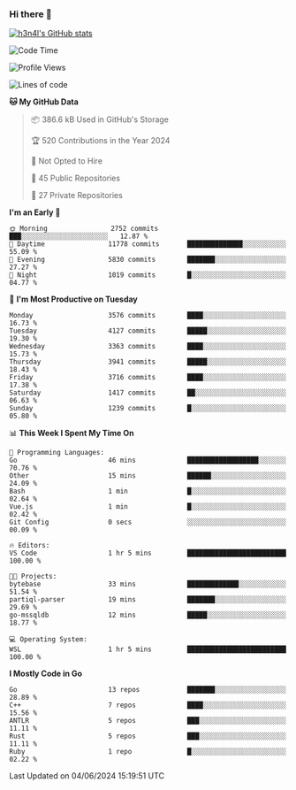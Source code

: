 ### Hi there 👋

[![h3n4l's GitHub stats](https://github-readme-stats.vercel.app/api?username=h3n4l&count_private=true&show_icons=true&theme=radical)](https://github.com/h3n4l/github-readme-stats)

<!--START_SECTION:waka-->
![Code Time](http://img.shields.io/badge/Code%20Time-1%2C872%20hrs%2010%20mins-blue)

![Profile Views](http://img.shields.io/badge/Profile%20Views-0-blue)

![Lines of code](https://img.shields.io/badge/From%20Hello%20World%20I%27ve%20Written-8.9%20million%20lines%20of%20code-blue)

**🐱 My GitHub Data** 

> 📦 386.6 kB Used in GitHub's Storage 
 > 
> 🏆 520 Contributions in the Year 2024
 > 
> 🚫 Not Opted to Hire
 > 
> 📜 45 Public Repositories 
 > 
> 🔑 27 Private Repositories 
 > 
**I'm an Early 🐤** 

```text
🌞 Morning                2752 commits        ███░░░░░░░░░░░░░░░░░░░░░░   12.87 % 
🌆 Daytime                11778 commits       ██████████████░░░░░░░░░░░   55.09 % 
🌃 Evening                5830 commits        ███████░░░░░░░░░░░░░░░░░░   27.27 % 
🌙 Night                  1019 commits        █░░░░░░░░░░░░░░░░░░░░░░░░   04.77 % 
```
📅 **I'm Most Productive on Tuesday** 

```text
Monday                   3576 commits        ████░░░░░░░░░░░░░░░░░░░░░   16.73 % 
Tuesday                  4127 commits        █████░░░░░░░░░░░░░░░░░░░░   19.30 % 
Wednesday                3363 commits        ████░░░░░░░░░░░░░░░░░░░░░   15.73 % 
Thursday                 3941 commits        █████░░░░░░░░░░░░░░░░░░░░   18.43 % 
Friday                   3716 commits        ████░░░░░░░░░░░░░░░░░░░░░   17.38 % 
Saturday                 1417 commits        ██░░░░░░░░░░░░░░░░░░░░░░░   06.63 % 
Sunday                   1239 commits        █░░░░░░░░░░░░░░░░░░░░░░░░   05.80 % 
```


📊 **This Week I Spent My Time On** 

```text
💬 Programming Languages: 
Go                       46 mins             ██████████████████░░░░░░░   70.76 % 
Other                    15 mins             ██████░░░░░░░░░░░░░░░░░░░   24.09 % 
Bash                     1 min               █░░░░░░░░░░░░░░░░░░░░░░░░   02.64 % 
Vue.js                   1 min               █░░░░░░░░░░░░░░░░░░░░░░░░   02.42 % 
Git Config               0 secs              ░░░░░░░░░░░░░░░░░░░░░░░░░   00.09 % 

🔥 Editors: 
VS Code                  1 hr 5 mins         █████████████████████████   100.00 % 

🐱‍💻 Projects: 
bytebase                 33 mins             █████████████░░░░░░░░░░░░   51.54 % 
partiql-parser           19 mins             ███████░░░░░░░░░░░░░░░░░░   29.69 % 
go-mssqldb               12 mins             █████░░░░░░░░░░░░░░░░░░░░   18.77 % 

💻 Operating System: 
WSL                      1 hr 5 mins         █████████████████████████   100.00 % 
```

**I Mostly Code in Go** 

```text
Go                       13 repos            ███████░░░░░░░░░░░░░░░░░░   28.89 % 
C++                      7 repos             ████░░░░░░░░░░░░░░░░░░░░░   15.56 % 
ANTLR                    5 repos             ███░░░░░░░░░░░░░░░░░░░░░░   11.11 % 
Rust                     5 repos             ███░░░░░░░░░░░░░░░░░░░░░░   11.11 % 
Ruby                     1 repo              █░░░░░░░░░░░░░░░░░░░░░░░░   02.22 % 
```




 Last Updated on 04/06/2024 15:19:51 UTC
<!--END_SECTION:waka-->

